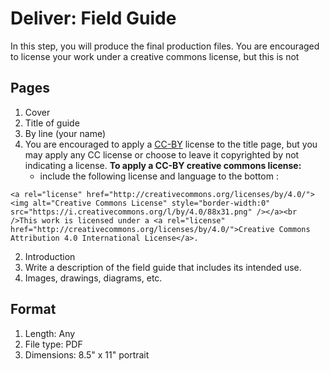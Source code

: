 # Deliver: Field Guide
In this step, you will produce the final production files. You are encouraged to license your work under a creative commons license, but this is not

## Pages

1. Cover
  1. Title of guide
  2. By line (your name)
  2. You are encouraged to apply a [CC-BY](https://creativecommons.org/licenses/by/4.0/) license to the title page, but you may apply any CC license or choose to leave it copyrighted by not indicating a license. **To apply a CC-BY creative commons license:**
     - include the following license and language to the bottom :  
```
<a rel="license" href="http://creativecommons.org/licenses/by/4.0/"><img alt="Creative Commons License" style="border-width:0" src="https://i.creativecommons.org/l/by/4.0/88x31.png" /></a><br />This work is licensed under a <a rel="license" href="http://creativecommons.org/licenses/by/4.0/">Creative Commons Attribution 4.0 International License</a>.
``` 
2. Introduction
  1. Write a description of the field guide that includes its intended use.
3. Images, drawings, diagrams, etc.

## Format
  1. Length: Any
  2. File type: PDF
  3. Dimensions: 8.5" x 11" portrait